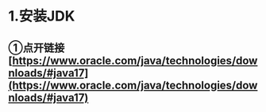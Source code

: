 # 1.安装JDK
## ①点开链接[https://www.oracle.com/java/technologies/downloads/#java17](https://www.oracle.com/java/technologies/downloads/#java17)
